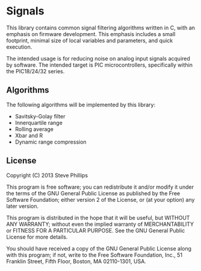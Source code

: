 Signals
===============================================================================

This library contains common signal filtering algorithms written in C, with  an 
emphasis on firmware development. This emphasis includes a small footprint,
minimal size of local variables and parameters, and quick execution.

The intended usage is for reducing noise on analog input signals acquired by
software. The intended target is PIC microcontrollers, specifically within the
PIC18/24/32 series.

Algorithms
-------------------------------------------------------------------------------
The following algorithms will be implemented by this library:

* Savitsky-Golay filter
* Innerquartile range
* Rolling average
* Xbar and R
* Dynamic range compression

License
-------------------------------------------------------------------------------
Copyright (C) 2013 Steve Phillips

This program is free software; you can redistribute it and/or modify it under 
the terms of the GNU General Public License as published by the Free Software 
Foundation; either version 2 of the License, or (at your option) any later 
version.

This program is distributed in the hope that it will be useful, but WITHOUT ANY 
WARRANTY; without even the implied warranty of MERCHANTABILITY or FITNESS FOR 
A PARTICULAR PURPOSE.  See the GNU General Public License for more details.

You should have received a copy of the GNU General Public License along with 
this program; if not, write to the Free Software Foundation, Inc., 51 Franklin 
Street, Fifth Floor, Boston, MA  02110-1301, USA.